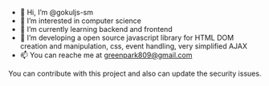 - 👋 Hi, I’m @gokuljs-sm
- 👀 I’m interested in computer science
- 🌱 I’m currently learning backend and frontend
- 💞️ I’m developing a open source javascript library for HTML DOM creation and manipulation, css, event handling, very simplified AJAX
- 📫 You can reache me at greenpark809@gmail.com

You can contribute with this project and also can update the security issues.
